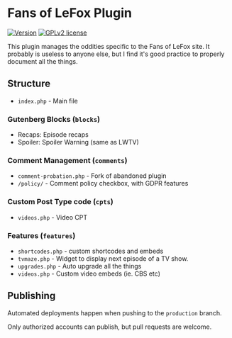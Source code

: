 # Fans of LeFox Plugin

[![Version](https://img.shields.io/badge/version-2.1-green.svg)](https://shields.io/) [![GPLv2 license](https://img.shields.io/badge/License-GPLv2-blue.svg)](https://www.gnu.org/licenses/old-licenses/gpl-2.0.html)

This plugin manages the oddities specific to the Fans of LeFox site. It probably is useless to anyone else, but I find it's good practice to properly document all the things.

## Structure

- `index.php` - Main file

### Gutenberg Blocks (`blocks`)

- Recaps: Episode recaps
- Spoiler: Spoiler Warning (same as LWTV)

### Comment Management (`comments`)

- `comment-probation.php` - Fork of abandoned plugin
- `/policy/` - Comment policy checkbox, with GDPR features

### Custom Post Type code (`cpts`)

- `videos.php` - Video CPT

### Features (`features`)

- `shortcodes.php` - custom shortcodes and embeds
- `tvmaze.php` - Widget to display next episode of a TV show.
- `upgrades.php` - Auto upgrade all the things
- `videos.php` - Custom video embeds (ie. CBS etc)

## Publishing

Automated deployments happen when pushing to the `production` branch.

Only authorized accounts can publish, but pull requests are welcome.
